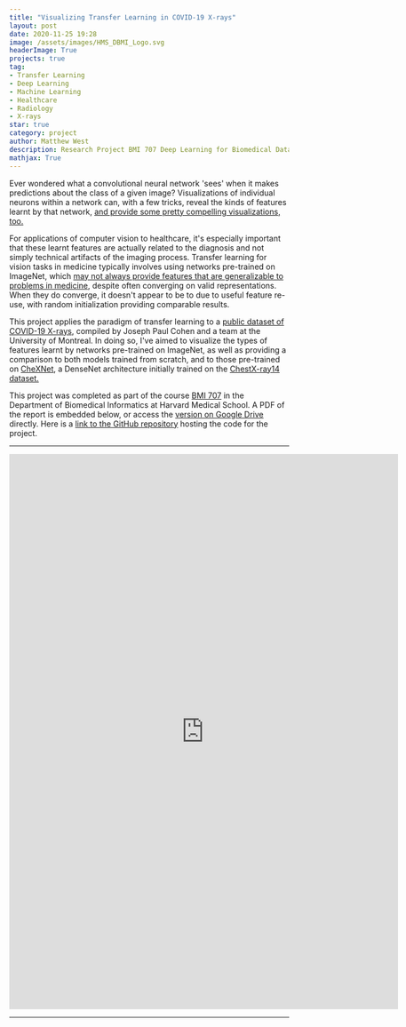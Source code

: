 ```yaml
---
title: "Visualizing Transfer Learning in COVID-19 X-rays"
layout: post
date: 2020-11-25 19:28  
image: /assets/images/HMS_DBMI_Logo.svg
headerImage: True
projects: true
tag:
- Transfer Learning
- Deep Learning
- Machine Learning
- Healthcare
- Radiology
- X-rays
star: true
category: project
author: Matthew West
description: Research Project BMI 707 Deep Learning for Biomedical Data
mathjax: True
---
```


Ever wondered what a convolutional neural network 'sees' when it makes predictions about the class of a given image? Visualizations of individual neurons within a network can, with a few tricks, reveal the kinds of features learnt by that network, [and provide some pretty compelling visualizations, too.](https://distill.pub/2017/feature-visualization/)

For applications of computer vision to healthcare, it's especially important that these learnt features are actually related to the diagnosis and not simply technical artifacts of the imaging process. Transfer learning for vision tasks in medicine typically involves using networks pre-trained on ImageNet, which [may not always provide features that are generalizable to problems in medicine](https://ai.googleblog.com/2019/12/understanding-transfer-learning-for.html), despite often converging on valid representations. When they do converge, it doesn't appear to be to due to useful feature re-use, with random initialization providing comparable results. 

This project applies the paradigm of transfer learning to a [public dataset of COVID-19 X-rays](https://github.com/ieee8023/covid-chestxray-dataset), compiled by Joseph Paul Cohen and a team at the University of Montreal. In doing so, I've aimed to visualize the types of features learnt by networks pre-trained on ImageNet, as well as providing a comparison to both models trained from scratch, and to those pre-trained on [CheXNet](https://stanfordmlgroup.github.io/projects/chexnet/), a DenseNet architecture initially trained on the [ChestX-ray14 dataset.](https://www.nih.gov/news-events/news-releases/nih-clinical-center-provides-one-largest-publicly-available-chest-x-ray-datasets-scientific-community)

This project was completed as part of the course [BMI 707](https://hms-dbmi.github.io/BMI_707/) in the Department of Biomedical Informatics at Harvard Medical School. A PDF of the report is embedded below, or access the [version on Google Drive](https://drive.google.com/file/d/1pGepJHb8YoOgiHD5lW3CseptOWil_zqO/view?usp=sharing/preview) directly. Here is a [link to the GitHub repository](https://github.com/mwestt/BMI707-Project) hosting the code for the project.

---

<center>
<embed src="https://drive.google.com/file/d/1pGepJHb8YoOgiHD5lW3CseptOWil_zqO/preview" width="700" height="1000">
</center>

---
